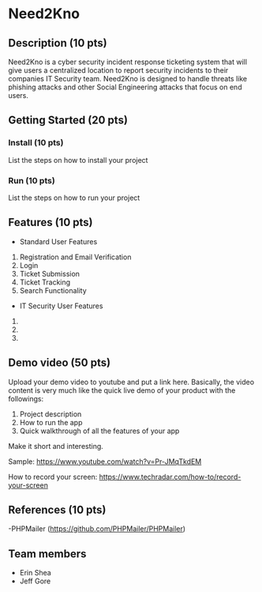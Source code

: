 # Need2Kno
## Description (10 pts)

Need2Kno is a cyber security incident response ticketing system that will give users a centralized location to report security incidents to their companies IT Security team. Need2Kno is designed to handle threats like phishing attacks and other Social Engineering attacks that focus on end users.

## Getting Started (20 pts)
### Install (10 pts)
List the steps on how to install your project
### Run (10 pts)
List the steps on how to run your project

## Features (10 pts)

* Standard User Features
1. Registration and Email Verification
2. Login
3. Ticket Submission
4. Ticket Tracking
5. Search Functionality

* IT Security User Features
1.
2.
3.


## Demo video (50 pts)

Upload your demo video to youtube and put a link here. Basically, the video content is very much like the quick live demo of your product with the followings:
1. Project description
2. How to run the app
3. Quick walkthrough of all the features of your app

Make it short and interesting.

Sample: https://www.youtube.com/watch?v=Pr-JMqTkdEM

How to record your screen: https://www.techradar.com/how-to/record-your-screen

## References (10 pts)

-PHPMailer (https://github.com/PHPMailer/PHPMailer)

## Team members

* Erin Shea
* Jeff Gore



    
